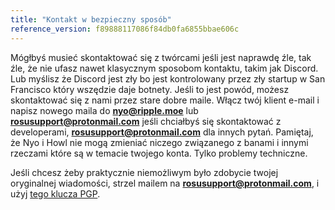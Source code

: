 ```yaml
---
title: "Kontakt w bezpieczny sposób"
reference_version: f89888117086f84db0fa6855bbae606c
---
```

Mógłbyś musieć skontaktować się z twórcami jeśli jest naprawdę źle, tak źle, że nie ufasz nawet klasycznym sposobom kontaktu, takim jak Discord. Lub myślisz że Discord jest zły bo jest kontrolowany przez zły startup w San Francisco który wszędzie daje botnety. Jeśli to jest powód, możesz skontaktować się z nami przez stare dobre maile. Włącz twój klient e-mail i napisz nowego maila do **nyo@ripple.moe** lub **rosusupport@protonmail.com** jeśli chciałbyś się skontaktować z developerami, **rosusupport@protonmail.com** dla innych pytań. Pamiętaj, że Nyo i Howl nie mogą zmieniać niczego związanego z banami i innymi rzeczami które są w temacie twojego konta. Tylko problemy techniczne.

Jeśli chcesz żeby praktycznie niemożliwym było zdobycie twojej oryginalnej wiadomości, strzel mailem na **rosusupport@protonmail.com**, i użyj [tego klucza PGP](https://pgp.mit.edu/pks/lookup?op=vindex&search=0x40D328300D245DA5).

